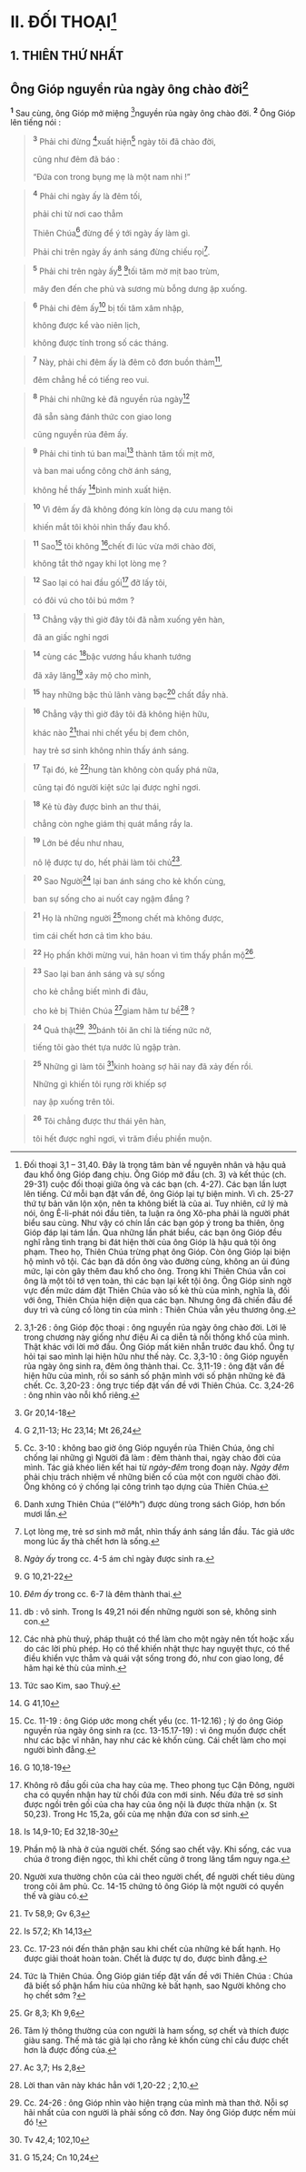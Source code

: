 # II. ĐỐI THOẠI[^1]
## 1. THIÊN THỨ NHẤT
## Ông Gióp nguyền rủa ngày ông chào đời[^2]
<sup><b>1</b></sup> Sau cùng, ông Gióp mở miệng [^1*]nguyền rủa ngày ông chào đời. <sup><b>2</b></sup> Ông Gióp lên tiếng nói :


> <sup><b>3</b></sup> Phải chi đừng [^2*]xuất hiện[^3] ngày tôi đã chào đời,
> 
> cũng như đêm đã báo :
> 
> “Đứa con trong bụng mẹ là một nam nhi !”
>


> <sup><b>4</b></sup> Phải chi ngày ấy là đêm tối,
> 
> phải chi từ nơi cao thẳm
> 
> Thiên Chúa[^4] đừng để ý tới ngày ấy làm gì.
> 
> Phải chi trên ngày ấy ánh sáng đừng chiếu rọi[^5].
>


> <sup><b>5</b></sup> Phải chi trên ngày ấy[^6] [^3*]tối tăm mờ mịt bao trùm,
> 
> mây đen đến che phủ và sương mù bỗng dưng ập xuống.
>


> <sup><b>6</b></sup> Phải chi đêm ấy[^7] bị tối tăm xâm nhập,
> 
> không được kể vào niên lịch,
> 
> không được tính trong số các tháng.
>


> <sup><b>7</b></sup> Này, phải chi đêm ấy là đêm cô đơn buồn thảm[^8],
> 
> đêm chẳng hề có tiếng reo vui.
>


> <sup><b>8</b></sup> Phải chi những kẻ đã nguyền rủa ngày[^9]
> 
> đã sẵn sàng đánh thức con giao long
> 
> cũng nguyền rủa đêm ấy.
>


> <sup><b>9</b></sup> Phải chi tinh tú ban mai[^10] thành tăm tối mịt mờ,
> 
> và ban mai uổng công chờ ánh sáng,
> 
> không hề thấy [^4*]bình minh xuất hiện.
>


> <sup><b>10</b></sup> Vì đêm ấy đã không đóng kín lòng dạ cưu mang tôi
> 
> khiến mắt tôi khỏi nhìn thấy đau khổ.
>


> <sup><b>11</b></sup> Sao[^11] tôi không [^5*]chết đi lúc vừa mới chào đời,
> 
> không tắt thở ngay khi lọt lòng mẹ ?
>


> <sup><b>12</b></sup> Sao lại có hai đầu gối[^12] đỡ lấy tôi,
> 
> có đôi vú cho tôi bú mớm ?
>


> <sup><b>13</b></sup> Chẳng vậy thì giờ đây tôi đã nằm xuống yên hàn,
> 
> đã an giấc nghỉ ngơi
>


> <sup><b>14</b></sup> cùng các [^6*]bậc vương hầu khanh tướng
> 
> đã xây lăng[^13] xây mộ cho mình,
>


> <sup><b>15</b></sup> hay những bậc thủ lãnh vàng bạc[^14] chất đầy nhà.
>


> <sup><b>16</b></sup> Chẳng vậy thì giờ đây tôi đã không hiện hữu,
> 
> khác nào [^7*]thai nhi chết yểu bị đem chôn,
> 
> hay trẻ sơ sinh không nhìn thấy ánh sáng.
>


> <sup><b>17</b></sup> Tại đó, kẻ [^8*]hung tàn không còn quấy phá nữa,
> 
> cũng tại đó người kiệt sức lại được nghỉ ngơi.
>


> <sup><b>18</b></sup> Kẻ tù đày được bình an thư thái,
> 
> chẳng còn nghe giám thị quát mắng rầy la.
>


> <sup><b>19</b></sup> Lớn bé đều như nhau,
> 
> nô lệ được tự do, hết phải làm tôi chủ[^15].
>


> <sup><b>20</b></sup> Sao Người[^16] lại ban ánh sáng cho kẻ khốn cùng,
> 
> ban sự sống cho ai nuốt cay ngậm đắng ?
>


> <sup><b>21</b></sup> Họ là những người [^9*]mong chết mà không được,
> 
> tìm cái chết hơn cả tìm kho báu.
>


> <sup><b>22</b></sup> Họ phấn khởi mừng vui, hân hoan vì tìm thấy phần mộ[^17].
>


> <sup><b>23</b></sup> Sao lại ban ánh sáng và sự sống
> 
> cho kẻ chẳng biết mình đi đâu,
> 
> cho kẻ bị Thiên Chúa [^10*]giam hãm tư bề[^18] ?
>


> <sup><b>24</b></sup> Quả thật[^19], [^11*]bánh tôi ăn chỉ là tiếng nức nở,
> 
> tiếng tôi gào thét tựa nước lũ ngập tràn.
>


> <sup><b>25</b></sup> Những gì làm tôi [^12*]kinh hoàng sợ hãi nay đã xảy đến rồi.
> 
> Những gì khiến tôi rụng rời khiếp sợ
> 
> nay ập xuống trên tôi.
>


> <sup><b>26</b></sup> Tôi chẳng được thư thái yên hàn,
> 
> tôi hết được nghỉ ngơi, vì trăm điều phiền muộn.
>

[^1]: Đối thoại 3,1 – 31,40. Đây là trọng tâm bàn về nguyên nhân và hậu quả đau khổ ông Gióp đang chịu. Ông Gióp mở đầu (ch. 3) và kết thúc (ch. 29-31) cuộc đối thoại giữa ông và các bạn (ch. 4-27). Các bạn lần lượt lên tiếng. Cứ mỗi bạn đặt vấn đề, ông Gióp lại tự biện minh. Vì ch. 25-27 thứ tự bản văn lộn xộn, nên ta không biết là của ai. Tuy nhiên, cứ lý mà nói, ông Ê-li-phát nói đầu tiên, ta luận ra ông Xô-pha phải là người phát biểu sau cùng. Như vậy có chín lần các bạn góp ý trong ba thiên, ông Gióp đáp lại tám lần. Qua những lần phát biểu, các bạn ông Gióp đều nghĩ rằng tình trạng bi đát hiện thời của ông Gióp là hậu quả tội ông phạm. Theo họ, Thiên Chúa trừng phạt ông Gióp. Còn ông Gióp lại biện hộ mình vô tội. Các bạn đã dồn ông vào đường cùng, không an ủi đúng mức, lại còn gây thêm đau khổ cho ông. Trong khi Thiên Chúa vẫn coi ông là một tôi tớ vẹn toàn, thì các bạn lại kết tội ông. Ông Gióp sinh ngờ vực đến mức dám đặt Thiên Chúa vào số kẻ thù của mình, nghĩa là, đối với ông, Thiên Chúa hiện diện qua các bạn. Nhưng ông đã chiến đấu để duy trì và củng cố lòng tin của mình : Thiên Chúa vẫn yêu thương ông.
[^2]: 3,1-26 : ông Gióp độc thoại : ông nguyền rủa ngày ông chào đời. Lời lẽ trong chương này giống như điệu Ai ca diễn tả nỗi thống khổ của mình. Thật khác với lời mở đầu. Ông Gióp mất kiên nhẫn trước đau khổ. Ông tự hỏi tại sao mình lại hiện hữu như thế này. Cc. 3,3-10 : ông Gióp nguyền rủa ngày ông sinh ra, đêm ông thành thai. Cc. 3,11-19 : ông đặt vấn đề hiện hữu của mình, rồi so sánh số phận mình với số phận những kẻ đã chết. Cc. 3,20-23 : ông trực tiếp đặt vấn đề với Thiên Chúa. Cc. 3,24-26 : ông nhìn vào nỗi khổ riêng.
[^3]: Cc. 3-10 : không bao giờ ông Gióp nguyền rủa Thiên Chúa, ông chỉ chống lại những gì Người đã làm : đêm thành thai, ngày chào đời của mình. Tác giả khéo liên kết hai từ <i>ngày-đêm</i> trong đoạn này. <i>Ngày đêm</i> phải chịu trách nhiệm về những biến cố của một con người chào đời. Ông không có ý chống lại công trình tạo dựng của Thiên Chúa.
[^4]: Danh xưng Thiên Chúa (“’<span class="hebrew-translit">élôªh</span>”) được dùng trong sách Gióp, hơn bốn mươi lần.
[^5]: Lọt lòng mẹ, trẻ sơ sinh mở mắt, nhìn thấy ánh sáng lần đầu. Tác giả ước mong lúc ấy thà chết hơn là sống.
[^6]: <i>Ngày ấy</i> trong cc. 4-5 ám chỉ ngày được sinh ra.
[^7]: <i>Đêm ấy</i> trong cc. 6-7 là đêm thành thai.
[^8]: db : vô sinh. Trong Is 49,21 nói đến những người son sẻ, không sinh con.
[^9]: Các nhà phù thuỷ, pháp thuật có thể làm cho một ngày nên tốt hoặc xấu do các lời phù phép. Họ có thể khiến nhật thực hay nguyệt thực, có thể điều khiển vực thẳm và quái vật sống trong đó, như con giao long, để hãm hại kẻ thù của mình.
[^10]: Tức sao Kim, sao Thuỷ.
[^11]: Cc. 11-19 : ông Gióp ước mong chết yểu (cc. 11-12.16) ; lý do ông Gióp nguyền rủa ngày ông sinh ra (cc. 13-15.17-19) : vì ông muốn được chết như các bậc vĩ nhân, hay như các kẻ khốn cùng. Cái chết làm cho mọi người bình đẳng.
[^12]: Không rõ đầu gối của cha hay của mẹ. Theo phong tục Cận Đông, người cha có quyền nhận hay từ chối đứa con mới sinh. Nếu đứa trẻ sơ sinh được ngồi trên gối của cha hay của ông nội là được thừa nhận (x. St 50,23). Trong Hc 15,2a, gối của mẹ nhận đứa con sơ sinh.
[^13]: Phần mộ là nhà ở của người chết. Sống sao chết vậy. Khi sống, các vua chúa ở trong điện ngọc, thì khi chết cũng ở trong lăng tẩm nguy nga.
[^14]: Người xưa thường chôn của cải theo người chết, để người chết tiêu dùng trong cõi âm phủ. Cc. 14-15 chứng tỏ ông Gióp là một người có quyền thế và giàu có.
[^15]: Cc. 17-23 nói đến thân phận sau khi chết của những kẻ bất hạnh. Họ được giải thoát hoàn toàn. Chết là được tự do, được bình đẳng.
[^16]: Tức là Thiên Chúa. Ông Gióp gián tiếp đặt vấn đề với Thiên Chúa : Chúa đã biết số phận hẩm hiu của những kẻ bất hạnh, sao Người không cho họ chết sớm ?
[^17]: Tâm lý thông thường của con người là ham sống, sợ chết và thích được giàu sang. Thế mà tác giả lại cho rằng kẻ khốn cùng chỉ cầu được chết hơn là được đống của.
[^18]: Lời than vãn này khác hẳn với 1,20-22 ; 2,10.
[^19]: Cc. 24-26 : ông Gióp nhìn vào hiện trạng của mình mà than thở. Nỗi sợ hãi nhất của con người là phải sống cô đơn. Nay ông Gióp được nếm mùi đó !
[^1*]: Gr 20,14-18
[^2*]: G 2,11-13; Hc 23,14; Mt 26,24
[^3*]: G 10,21-22
[^4*]: G 41,10
[^5*]: G 10,18-19
[^6*]: Is 14,9-10; Ed 32,18-30
[^7*]: Tv 58,9; Gv 6,3
[^8*]: Is 57,2; Kh 14,13
[^9*]: Gr 8,3; Kh 9,6
[^10*]: Ac 3,7; Hs 2,8
[^11*]: Tv 42,4; 102,10
[^12*]: G 15,24; Cn 10,24
